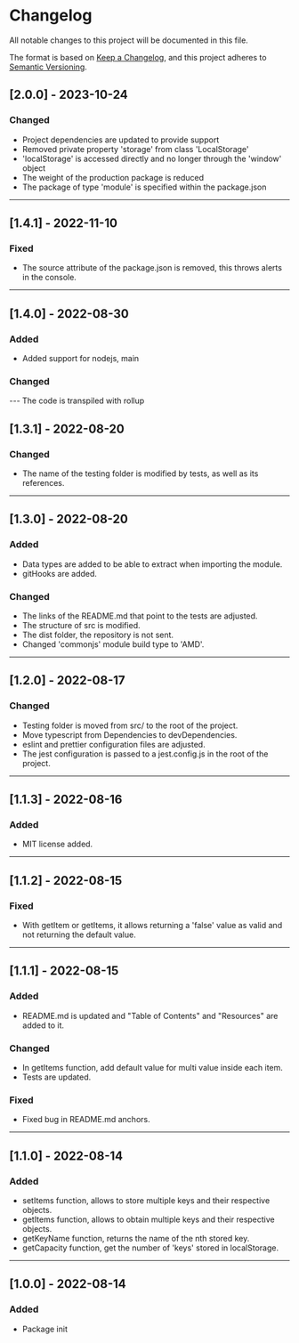 # Changelog

All notable changes to this project will be documented in this file.

The format is based on [Keep a Changelog](https://keepachangelog.com/en/1.0.0/), and this project adheres to [Semantic Versioning](https://semver.org/spec/v2.0.0.html).

## [2.0.0] - 2023-10-24

### Changed

- Project dependencies are updated to provide support
- Removed private property 'storage' from class 'LocalStorage'
- 'localStorage' is accessed directly and no longer through the 'window' object
- The weight of the production package is reduced
- The package of type 'module' is specified within the package.json

---

## [1.4.1] - 2022-11-10

### Fixed

- The source attribute of the package.json is removed, this throws alerts in the console.

---

## [1.4.0] - 2022-08-30

### Added

- Added support for nodejs, main

### Changed

--- The code is transpiled with rollup

## [1.3.1] - 2022-08-20

### Changed

- The name of the testing folder is modified by tests, as well as its references.

---

## [1.3.0] - 2022-08-20

### Added

- Data types are added to be able to extract when importing the module.
- gitHooks are added.

### Changed

- The links of the README.md that point to the tests are adjusted.
- The structure of src is modified.
- The dist folder, the repository is not sent.
- Changed 'commonjs' module build type to 'AMD'.

---

## [1.2.0] - 2022-08-17

### Changed

- Testing folder is moved from src/ to the root of the project.
- Move typescript from Dependencies to devDependencies.
- eslint and prettier configuration files are adjusted.
- The jest configuration is passed to a jest.config.js in the root of the project.

---

## [1.1.3] - 2022-08-16

### Added

- MIT license added.

---

## [1.1.2] - 2022-08-15

### Fixed

- With getItem or getItems, it allows returning a 'false' value as valid and not returning the default value.

---

## [1.1.1] - 2022-08-15

### Added

- README.md is updated and "Table of Contents" and "Resources" are added to it.

### Changed

- In getItems function, add default value for multi value inside each item.
- Tests are updated.

### Fixed

- Fixed bug in README.md anchors.

---

## [1.1.0] - 2022-08-14

### Added

- setItems function, allows to store multiple keys and their respective objects.
- getItems function, allows to obtain multiple keys and their respective objects.
- getKeyName function, returns the name of the nth stored key.
- getCapacity function, get the number of 'keys' stored in localStorage.

---

## [1.0.0] - 2022-08-14

### Added

- Package init
